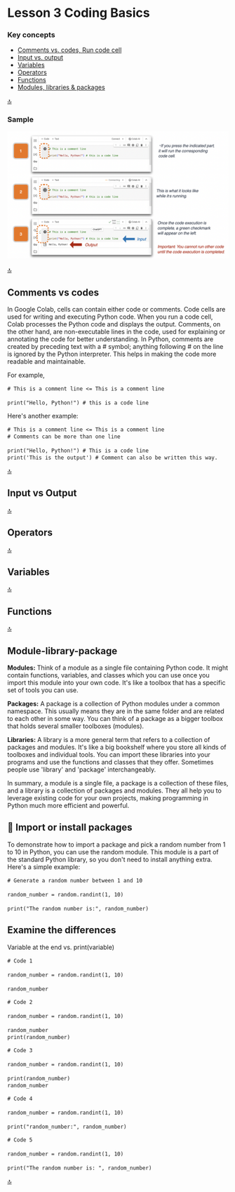 # Lesson 3 Coding Basics

### Key concepts

* [Comments vs. codes, Run code cell](#Comments-vs-codes)
* [Input vs. output](#Input-vs-output)
* [Variables](#Variables)
* [Operators](#Operators)
* [Functions](#Functions)
* [Modules, libraries & packages](#module-library-package)

[🔝](#Lesson-3-Coding-Basics)
### Sample

![](https://github.com/MK316/Coding4ET/raw/main/images/image07.png)


[🔝](#Lesson-3-Coding-Basics)

## Comments vs codes

In Google Colab, cells can contain either code or comments. Code cells are used for writing and executing Python code. When you run a code cell, Colab processes the Python code and displays the output. Comments, on the other hand, are non-executable lines in the code, used for explaining or annotating the code for better understanding. In Python, comments are created by preceding text with a # symbol; anything following # on the line is ignored by the Python interpreter. This helps in making the code more readable and maintainable.

For example,

```
# This is a comment line <= This is a comment line

print("Hello, Python!") # this is a code line
```

Here's another example:

```
# This is a comment line <= This is a comment line
# Comments can be more than one line

print("Hello, Python!") # This is a code line
print('This is the output') # Comment can also be written this way.
```

[🔝](#Lesson-3-Coding-Basics)


## Input vs Output



[🔝](#Lesson-3-Coding-Basics)

## Operators



[🔝](#Lesson-3-Coding-Basics)

## Variables


[🔝](#Lesson-3-Coding-Basics)

## Functions


[🔝](#Lesson-3-Coding-Basics)

## Module-library-package

**Modules:** Think of a module as a single file containing Python code. It might contain functions, variables, and classes which you can use once you import this module into your own code. It's like a toolbox that has a specific set of tools you can use.

**Packages:** A package is a collection of Python modules under a common namespace. This usually means they are in the same folder and are related to each other in some way. You can think of a package as a bigger toolbox that holds several smaller toolboxes (modules). 

**Libraries:** A library is a more general term that refers to a collection of packages and modules. It's like a big bookshelf where you store all kinds of toolboxes and individual tools. You can import these libraries into your programs and use the functions and classes that they offer. Sometimes people use 'library' and 'package' interchangeably.

In summary, a module is a single file, a package is a collection of these files, and a library is a collection of packages and modules. They all help you to leverage existing code for your own projects, making programming in Python much more efficient and powerful.

## 🐥 Import or install packages
To demonstrate how to import a package and pick a random number from 1 to 10 in Python, you can use the random module. This module is a part of the standard Python library, so you don't need to install anything extra. Here's a simple example:

```
# Generate a random number between 1 and 10

random_number = random.randint(1, 10)

print("The random number is:", random_number)
```

## Examine the differences

Variable at the end vs. print(variable)

```
# Code 1

random_number = random.randint(1, 10)

random_number
```

```
# Code 2

random_number = random.randint(1, 10)

random_number
print(random_number)
```

```
# Code 3

random_number = random.randint(1, 10)

print(random_number)
random_number
```

```
# Code 4

random_number = random.randint(1, 10)

print("random_number:", random_number)
```

```
# Code 5

random_number = random.randint(1, 10)

print("The random number is: ", random_number)
```


[🔝](#Lesson-3-Coding-Basics)
